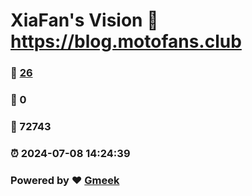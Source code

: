 # XiaFan's Vision :link: https://blog.motofans.club 
### :page_facing_up: [26](https://blog.motofans.club/tag.html) 
### :speech_balloon: 0 
### :hibiscus: 72743 
### :alarm_clock: 2024-07-08 14:24:39 
### Powered by :heart: [Gmeek](https://github.com/Meekdai/Gmeek)

